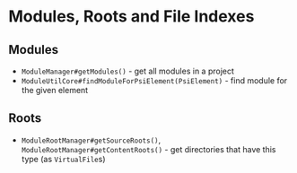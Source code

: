 Modules, Roots and File Indexes
===============================

Modules
-------

* `ModuleManager#getModules()` - get all modules in a project
* `ModuleUtilCore#findModuleForPsiElement(PsiElement)` - find module for the given element

Roots
-----

* `ModuleRootManager#getSourceRoots()`, `ModuleRootManager#getContentRoots()` - get directories that have this type (as `VirtualFile`s)
